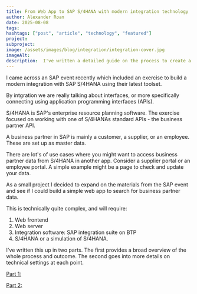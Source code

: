 ```yaml
---
title: From Web App to SAP S/4HANA with modern integration technology
author: Alexander Roan
date: 2025-08-08
tags: 
hashtags: ["post", "article", "technology", "featured"]
project: 
subproject:
image: /assets/images/blog/integration/integration-cover.jpg
imageAlt:
description:  I've written a detailed guide on the process to create a custom web app and connect it to SAP S/4HANA using a standard API and SAP Integration Suite in SAP Business Technology Platform
---
```


I came across an SAP event recently which included an exercise to build a modern integration with SAP S/4HANA using their latest toolset.

By intgration we are really talking about interfaces, or more specifically connecting using application programming interfaces (APIs).

S/4HANA is SAP's enterprise resource planning software. The exercise focused on working with one of S/4HANAs standard APIs - the business partner API.

A business partner in SAP is mainly a customer, a supplier, or an employee. These are set up as master data.

There are lot's of use cases where you might want to access business partner data from S/4HANA in another app. Consider a supplier portal or an employee portal. A simple example might be a page to check and update your data.

As a small project I decided to expand on the materials from the SAP event and see if I could build a simple web app to search for business partner data.

This is technically quite complex, and will require:

1) Web frontend
2) Web server
3) Integration software: SAP integration suite on BTP
4) S/4HANA or a simulation of S/4HANA.

I've written this up in two parts. The first provides a broad overview of the whole process and outcome. The second goes into more details on technical settings at each point.

[Part 1: ](/projects/integration-1)
  
[Part 2: ](/projects/integration-2)
